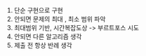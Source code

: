 1. 단순 구현으로 구현
2. 안되면 문제의 최대 , 최소 범위 파악
3. 최대범위 기반, 시간복잡도상 -> 부르트포스 시도
4. 안되면 다른 알고리즘 생각
5. 제출 전 항상 반례 생각
